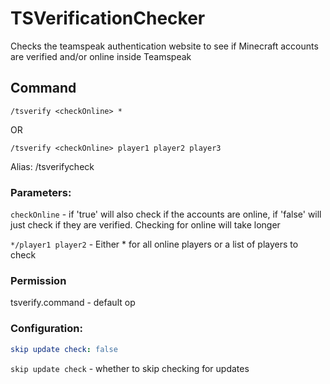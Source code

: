 TSVerificationChecker
=====================

Checks the teamspeak authentication website to see if Minecraft accounts are verified and/or online inside Teamspeak

Command
-------

`/tsverify <checkOnline> *`

OR 

`/tsverify <checkOnline> player1 player2 player3`

Alias: /tsverifycheck

### Parameters:

`checkOnline` - if 'true' will also check if the accounts are online, if 'false' will just check if they are verified. Checking for online will take longer

`*/player1 player2` - Either * for all online players or a list of players to check

### Permission

tsverify.command - default op

### Configuration:

```yaml
skip update check: false
```
    
`skip update check` - whether to skip checking for updates
